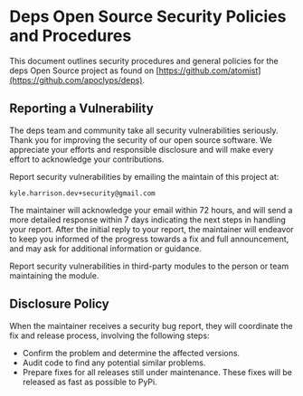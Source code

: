 # Deps Open Source Security Policies and Procedures

This document outlines security procedures and general policies for the
deps Open Source project as found on [https://github.com/atomist](https://github.com/apoclyps/deps).

## Reporting a Vulnerability 

The deps team and community take all security vulnerabilities seriously. 
Thank you for improving the security of our open source  software. 
We appreciate your efforts and responsible disclosure and will make every effort to acknowledge your contributions.

Report security vulnerabilities by emailing the maintain of this project at:
    
    kyle.harrison.dev+security@gmail.com

The maintainer will acknowledge your email within 72 hours, and will send a more detailed response within 7 days indicating the next steps in handling your report. After the initial reply to your report, the maintainer will endeavor to keep you informed of the progress towards a fix and full announcement, and may ask for additional information or guidance.

Report security vulnerabilities in third-party modules to the person or  team maintaining the module.

## Disclosure Policy

When the maintainer receives a security bug report, they will coordinate the fix and release process, involving the following steps:

  * Confirm the problem and determine the affected versions.
  * Audit code to find any potential similar problems.
  * Prepare fixes for all releases still under maintenance. These fixes will be released as fast as possible to PyPi.
